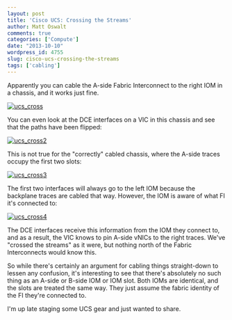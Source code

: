 ```yaml
---
layout: post
title: 'Cisco UCS: Crossing the Streams'
author: Matt Oswalt
comments: true
categories: ['Compute']
date: "2013-10-10"
wordpress_id: 4755
slug: cisco-ucs-crossing-the-streams
tags: ['cabling']
---
```



Apparently you can cable the A-side Fabric Interconnect to the right IOM in a chassis, and it works just fine.

[![ucs_cross](/assets/2013/10/ucs_cross.png)](/assets/2013/10/ucs_cross.png)

You can even look at the DCE interfaces on a VIC in this chassis and see that the paths have been flipped:

[![ucs_cross2](/assets/2013/10/ucs_cross2.png)](/assets/2013/10/ucs_cross2.png)

This is not true for the "correctly" cabled chassis, where the A-side traces occupy the first two slots:

[![ucs_cross3](/assets/2013/10/ucs_cross3.png)](/assets/2013/10/ucs_cross3.png)

The first two interfaces will always go to the left IOM because the backplane traces are cabled that way. However, the IOM is aware of what FI it's connected to:

[![ucs_cross4](/assets/2013/10/ucs_cross4.png)](/assets/2013/10/ucs_cross4.png)

The DCE interfaces receive this information from the IOM they connect to, and as a result, the VIC knows to pin A-side vNICs to the right traces. We've "crossed the streams" as it were, but nothing north of the Fabric Interconnects would know this.

So while there's certainly an argument for cabling things straight-down to lessen any confusion, it's interesting to see that there's absolutely no such thing as an A-side or B-side IOM or IOM slot. Both IOMs are identical, and the slots are treated the same way. They just assume the fabric identity of the FI they're connected to.

I'm up late staging some UCS gear and just wanted to share.
